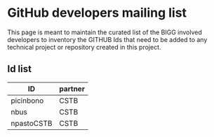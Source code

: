 # GitHub developers mailing list

This page is meant to maintain the curated list of the BIGG involved developers to inventory the GITHUB Ids that need to be added to any technical project or repository created in this project.

## Id list

| ID  | partner
| ------------- | ------------- |
| picinbono  | CSTB  |
| nbus  | CSTB  |
| npastoCSTB  | CSTB  |
